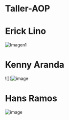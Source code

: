 # Taller-AOP
# Erick Lino
![Imagen1](https://user-images.githubusercontent.com/37637782/120690025-5796a500-c46a-11eb-83f7-8d38679e58fd.png)
# Kenny Aranda
![](![image](https://user-images.githubusercontent.com/75219573/120695763-5e74e600-c471-11eb-8537-8c145934023b.png)

# Hans Ramos
![image](https://user-images.githubusercontent.com/74310663/120690925-6cc00380-c46b-11eb-8776-9b31e5a4220b.png)


